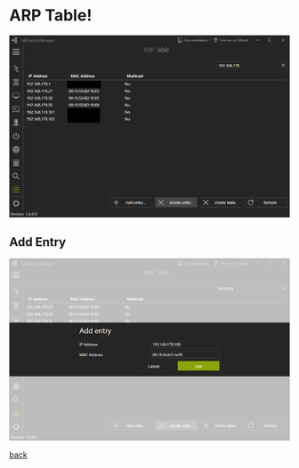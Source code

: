 # ARP Table!

![ARP Table](../../_images/ARPTable.png)

## Add Entry

![ARP Table](../../_images/ARPTable_AddEntry.png)

[back](../README.md)